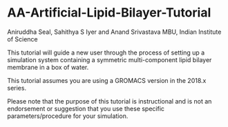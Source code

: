 # AA-Artificial-Lipid-Bilayer-Tutorial
Aniruddha Seal, Sahithya S Iyer and Anand Srivastava
MBU, Indian Institute of Science

This tutorial will guide a new user through the process of setting up a simulation system
containing a symmetric multi-component lipid bilayer membrane in a box of water.

This tutorial assumes you are using a GROMACS version in the 2018.x series.

Please note​ that the purpose of this tutorial is instructional and is not an endorsement
or suggestion that you use these specific parameters/procedure for your simulation.
